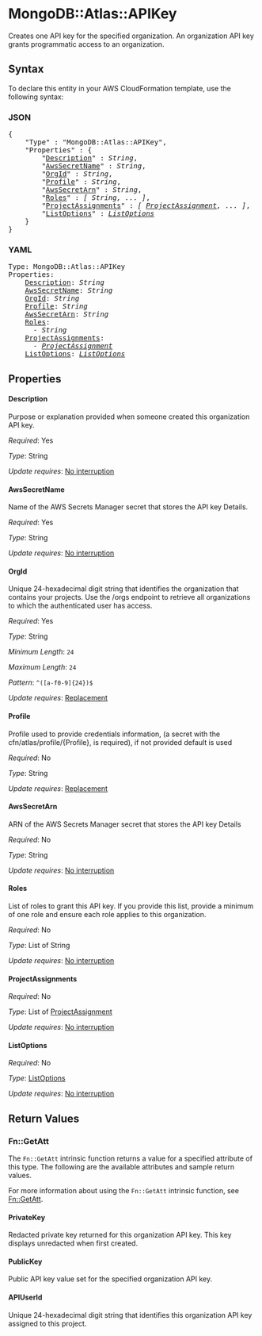 # MongoDB::Atlas::APIKey

Creates one API key for the specified organization. An organization API key grants programmatic access to an organization.

## Syntax

To declare this entity in your AWS CloudFormation template, use the following syntax:

### JSON

<pre>
{
    "Type" : "MongoDB::Atlas::APIKey",
    "Properties" : {
        "<a href="#description" title="Description">Description</a>" : <i>String</i>,
        "<a href="#awssecretname" title="AwsSecretName">AwsSecretName</a>" : <i>String</i>,
        "<a href="#orgid" title="OrgId">OrgId</a>" : <i>String</i>,
        "<a href="#profile" title="Profile">Profile</a>" : <i>String</i>,
        "<a href="#awssecretarn" title="AwsSecretArn">AwsSecretArn</a>" : <i>String</i>,
        "<a href="#roles" title="Roles">Roles</a>" : <i>[ String, ... ]</i>,
        "<a href="#projectassignments" title="ProjectAssignments">ProjectAssignments</a>" : <i>[ <a href="projectassignment.md">ProjectAssignment</a>, ... ]</i>,
        "<a href="#listoptions" title="ListOptions">ListOptions</a>" : <i><a href="listoptions.md">ListOptions</a></i>
    }
}
</pre>

### YAML

<pre>
Type: MongoDB::Atlas::APIKey
Properties:
    <a href="#description" title="Description">Description</a>: <i>String</i>
    <a href="#awssecretname" title="AwsSecretName">AwsSecretName</a>: <i>String</i>
    <a href="#orgid" title="OrgId">OrgId</a>: <i>String</i>
    <a href="#profile" title="Profile">Profile</a>: <i>String</i>
    <a href="#awssecretarn" title="AwsSecretArn">AwsSecretArn</a>: <i>String</i>
    <a href="#roles" title="Roles">Roles</a>: <i>
      - String</i>
    <a href="#projectassignments" title="ProjectAssignments">ProjectAssignments</a>: <i>
      - <a href="projectassignment.md">ProjectAssignment</a></i>
    <a href="#listoptions" title="ListOptions">ListOptions</a>: <i><a href="listoptions.md">ListOptions</a></i>
</pre>

## Properties

#### Description

Purpose or explanation provided when someone created this organization API key.

_Required_: Yes

_Type_: String

_Update requires_: [No interruption](https://docs.aws.amazon.com/AWSCloudFormation/latest/UserGuide/using-cfn-updating-stacks-update-behaviors.html#update-no-interrupt)

#### AwsSecretName

Name of the AWS Secrets Manager secret that stores the API key Details.

_Required_: Yes

_Type_: String

_Update requires_: [No interruption](https://docs.aws.amazon.com/AWSCloudFormation/latest/UserGuide/using-cfn-updating-stacks-update-behaviors.html#update-no-interrupt)

#### OrgId

Unique 24-hexadecimal digit string that identifies the organization that contains your projects. Use the /orgs endpoint to retrieve all organizations to which the authenticated user has access.

_Required_: Yes

_Type_: String

_Minimum Length_: <code>24</code>

_Maximum Length_: <code>24</code>

_Pattern_: <code>^([a-f0-9]{24})$</code>

_Update requires_: [Replacement](https://docs.aws.amazon.com/AWSCloudFormation/latest/UserGuide/using-cfn-updating-stacks-update-behaviors.html#update-replacement)

#### Profile

Profile used to provide credentials information, (a secret with the cfn/atlas/profile/{Profile}, is required), if not provided default is used

_Required_: No

_Type_: String

_Update requires_: [Replacement](https://docs.aws.amazon.com/AWSCloudFormation/latest/UserGuide/using-cfn-updating-stacks-update-behaviors.html#update-replacement)

#### AwsSecretArn

ARN of the AWS Secrets Manager secret that stores the API key Details

_Required_: No

_Type_: String

_Update requires_: [No interruption](https://docs.aws.amazon.com/AWSCloudFormation/latest/UserGuide/using-cfn-updating-stacks-update-behaviors.html#update-no-interrupt)

#### Roles

List of roles to grant this API key. If you provide this list, provide a minimum of one role and ensure each role applies to this organization.

_Required_: No

_Type_: List of String

_Update requires_: [No interruption](https://docs.aws.amazon.com/AWSCloudFormation/latest/UserGuide/using-cfn-updating-stacks-update-behaviors.html#update-no-interrupt)

#### ProjectAssignments

_Required_: No

_Type_: List of <a href="projectassignment.md">ProjectAssignment</a>

_Update requires_: [No interruption](https://docs.aws.amazon.com/AWSCloudFormation/latest/UserGuide/using-cfn-updating-stacks-update-behaviors.html#update-no-interrupt)

#### ListOptions

_Required_: No

_Type_: <a href="listoptions.md">ListOptions</a>

_Update requires_: [No interruption](https://docs.aws.amazon.com/AWSCloudFormation/latest/UserGuide/using-cfn-updating-stacks-update-behaviors.html#update-no-interrupt)

## Return Values

### Fn::GetAtt

The `Fn::GetAtt` intrinsic function returns a value for a specified attribute of this type. The following are the available attributes and sample return values.

For more information about using the `Fn::GetAtt` intrinsic function, see [Fn::GetAtt](https://docs.aws.amazon.com/AWSCloudFormation/latest/UserGuide/intrinsic-function-reference-getatt.html).

#### PrivateKey

Redacted private key returned for this organization API key. This key displays unredacted when first created.

#### PublicKey

Public API key value set for the specified organization API key.

#### APIUserId

Unique 24-hexadecimal digit string that identifies this organization API key assigned to this project.

